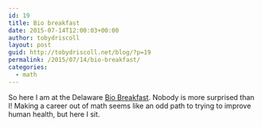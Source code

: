 ```yaml
---
id: 19
title: Bio breakfast
date: 2015-07-14T12:00:03+00:00
author: tobydriscoll
layout: post
guid: http://tobydriscoll.net/blog/?p=19
permalink: /2015/07/14/bio-breakfast/
categories:
  - math
---
```




  So here I am at the Delaware [Bio Breakfast](http://www.delawarebio.org/biobreakfast-series). Nobody is more surprised than I! Making a career out of math seems like an odd path to trying to improve human health, but here I sit.

